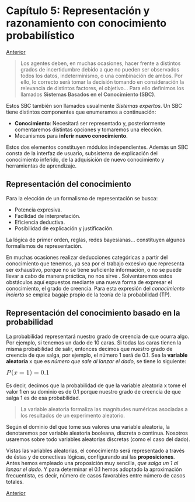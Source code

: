 # Capítulo 5: Representación y razonamiento con conocimiento probabilístico

[Anterior](https://github.com/EduPH/Apuntes-IA/blob/master/docs/Capitulo%204.md)


> Los agentes deben, en muchas ocasiones, hacer frente a distintos grados de incertidumbre debido a que no pueden ser observados todos los datos, indeterminismo, o una combinación de ambos. Por ello, lo correcto será tomar la decisión tomando en consideración la relevancia de distintos factores, el objetivo... Para ello definimos los llamados **Sistemas Basados en el Conocimiento (SBC)**.

Estos SBC también son llamados usualmente *Sistemas expertos*. Un SBC tiene distintos componentes que enumeramos a continuación:

+ **Conocimiento**: Necesitará ser representado y, posteriormente comentaremos distintas opciones y tomaremos una elección.
+ Mecanismos para **inferir nuevo conocimiento**.

Estos dos elementos constituyen módulos independientes. Además un SBC consta de la interfaz de usuario, subsistema de explicación del conocimiento inferido, de la adquisición de nuevo conocimiento y herramientas de aprendizaje. 

## Representación del conocimiento

Para la elección de un formalismo de representación se busca:
+ Potencia expresiva.
+ Facilidad de interpretación.
+ Eficiencia deductiva.
+ Posibilidad de explicación y justificación.

La lógica de primer orden, reglas, redes bayesianas... constituyen algunos formalismos de representación.

En muchas ocasiones realizar deducciones categóricas a partir del conocimiento que tenemos, ya sea por el trabajo excesivo que representa ser exhaustivo, porque no se tiene suficiente información, o no se puede llevar a cabo de manera práctica, no nos sirve . Solventaremos estos obstáculos aquí expuestos mediante una nueva forma de expresar el conocimiento, el grado de creencia. Para esta expresión del *conocimiento incierto* se emplea bagaje propio de la teoría de la probabilidad (TP). 

## Representación del conocimiento basado en la probabilidad

La probabilidad representará nuestro grado de creencia de que ocurra algo. Por ejemplo, si tenemos un dado de 10 caras. Si todas las caras tienen la misma probabilidad de salir, entonces decimos que nuestro grado de creencia de que salga, por ejemplo, el número 1 será de 0.1. Sea la **variable aleatoria** x que es *número que sale al lanzar el dado*, se tiene lo siguiente:

![formula](https://raw.githubusercontent.com/EduPH/Apuntes-IA/master/formulas/CodeCogsEqn.gif)

Es decir, decimos que la probabilidad de que la variable aleatoria x tome el valor 1 en su dominio es de 0.1 porque nuestro grado de creencia de que salga 1 es de esa probabilidad.

> La variable aleatoria formaliza las magnitudes numéricas asociadas a los resultados de un experimento aleatorio. 

Según el dominio del que tome sus valores una variable aleatoria, la denotaremos por variable aleatoria booleana, discreta o continua. Nosotros usaremos sobre todo variables aleatorias discretas (como el caso del dado). 

Vistas las variables aleatorias, el conocimiento será representado a través de éstas y de conectivas lógicas, configurando así las **proposiciones**. Antes hemos empleado una proposición muy sencilla, *que salga un 1 al lanzar el dado*. Y para determinar el 0.1 hemos adoptado la aproximación frecuentista, es decir, número de casos favorables entre número de casos totales. 







[Anterior](https://github.com/EduPH/Apuntes-IA/blob/master/docs/Capitulo%204.md)


